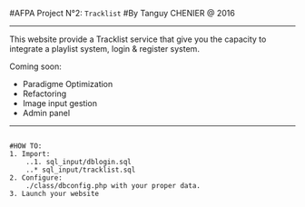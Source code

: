 #AFPA Project N°2: `Tracklist`
#By Tanguy CHENIER @ 2016
***************************
This website provide a Tracklist service that give you the capacity to
integrate a playlist system, login & register system.

Coming soon:
- Paradigme Optimization
- Refactoring
- Image input gestion
- Admin panel 
<hr />
<pre><code>
#HOW TO:
1. Import:
	..1. sql_input/dblogin.sql
	..* sql_input/tracklist.sql
2. Configure:
	./class/dbconfig.php with your proper data.
3. Launch your website
</code></pre>
